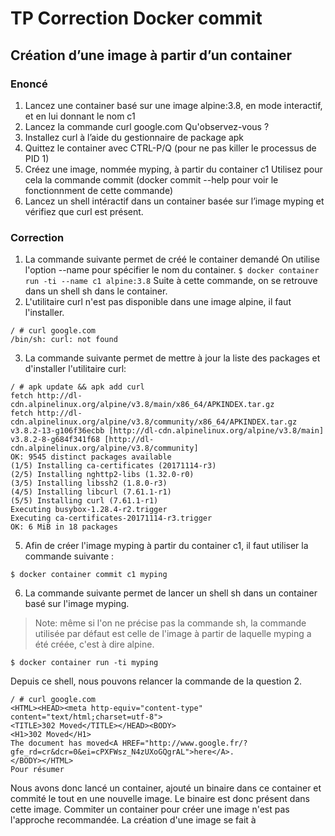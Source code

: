 # TP Correction Docker commit

## Création d’une image à partir d’un container
### Enoncé
1. Lancez une container basé sur une image alpine:3.8, en mode interactif, et en lui donnant
le nom c1
2. Lancez la commande curl google.com
Qu'observez-vous ?
3. Installez curl à l’aide du gestionnaire de package apk
4. Quittez le container avec CTRL-P/Q (pour ne pas killer le processus de PID 1)
5. Créez une image, nommée myping, à partir du container c1
Utilisez pour cela la commande commit (docker commit --help pour voir le fonctionnment de
cette commande)
6. Lancez un shell intéractif dans un container basée sur l’image myping et vérifiez que curl est présent.

### Correction
1. La commande suivante permet de créé le container demandé
On utilise l'option --name pour spécifier le nom du container.
```$ docker container run -ti --name c1 alpine:3.8```
Suite à cette commande, on se retrouve dans un shell sh dans le container.
2. L'utilitaire curl n'est pas disponible dans une image alpine, il faut l'installer.
```
/ # curl google.com
/bin/sh: curl: not found
```
3. La commande suivante permet de mettre à jour la liste des packages et d'installer
l'utilitaire curl:
```
/ # apk update && apk add curl
fetch http://dl-cdn.alpinelinux.org/alpine/v3.8/main/x86_64/APKINDEX.tar.gz
fetch http://dl-cdn.alpinelinux.org/alpine/v3.8/community/x86_64/APKINDEX.tar.gz
v3.8.2-13-g106f36ecbb [http://dl-cdn.alpinelinux.org/alpine/v3.8/main]
v3.8.2-8-g684f341f68 [http://dl-cdn.alpinelinux.org/alpine/v3.8/community]
OK: 9545 distinct packages available
(1/5) Installing ca-certificates (20171114-r3)
(2/5) Installing nghttp2-libs (1.32.0-r0)
(3/5) Installing libssh2 (1.8.0-r3)
(4/5) Installing libcurl (7.61.1-r1)
(5/5) Installing curl (7.61.1-r1)
Executing busybox-1.28.4-r2.trigger
Executing ca-certificates-20171114-r3.trigger
OK: 6 MiB in 18 packages
```
5. Afin de créer l'image myping à partir du container c1, il faut utiliser la commande suivante :

```$ docker container commit c1 myping```

6. La commande suivante permet de lancer un shell sh dans un container basé sur l'image myping.
> Note: même si l'on ne précise pas la commande sh, la commande utilisée par défaut est celle
de l'image à partir de laquelle myping a été créée, c'est à dire alpine.

```$ docker container run -ti myping```

Depuis ce shell, nous pouvons relancer la commande de la question 2.
```
/ # curl google.com
<HTML><HEAD><meta http-equiv="content-type" content="text/html;charset=utf-8">
<TITLE>302 Moved</TITLE></HEAD><BODY>
<H1>302 Moved</H1>
The document has moved<A HREF="http://www.google.fr/?
gfe_rd=cr&dcr=0&ei=cPXFWsz_N4zUXoGQgrAL">here</A>.
</BODY></HTML>
Pour résumer
```
Nous avons donc lancé un container, ajouté un binaire dans ce container et commité le tout en
une nouvelle image. Le binaire est donc présent dans cette image. Commiter un container
pour créer une image n'est pas l'approche recommandée. La création d'une image se fait à

